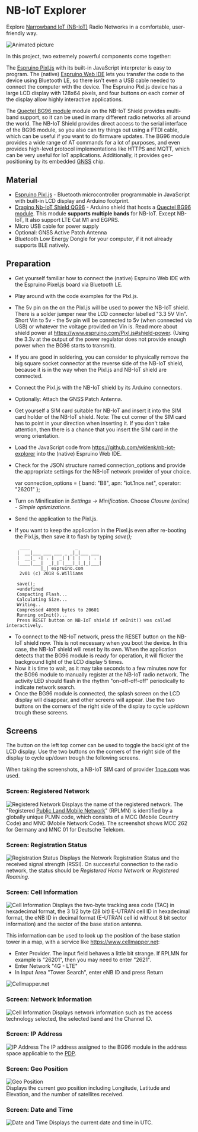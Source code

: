 # NB-IoT Explorer
Explore [Narrowband IoT (NB-IoT)](https://en.wikipedia.org/wiki/Narrowband_IoT) 
Radio Networks in a comfortable, user-friendly way.

![Animated picture](media/nb-iot-explorer-blinking.gif "Animated picture")

In this project, two extremely powerful components come together: 

The [Espruino Pixl.js](https://www.espruino.com/Pixl.js) with its built-in JavaScript
interpreter is easy to program. The (native) [Espruino Web IDE](https://www.espruino.com/Web+IDE) lets you transfer 
the code to the device using Bluetooth LE, so there isn't even a USB cable needed to connect the computer with the device.
The Espruino Pixl.js device has a large LCD display with 128x64 pixels, and four buttons on each corner of the 
display allow highly interactive applications.

The [Quectel BG96 module](https://www.quectel.com/product/bg96.htm) module on the NB-IoT Shield provides multi-band support, 
so it can be used in many different radio networks all around the world. 
The NB-IoT Shield provides direct access to the serial interface of the BG96 module,
so you also can try things out using a FTDI cable, which can be useful if you want to do firmware updates. The BG96 module
provides a wide range of AT commands for a lot of purposes, and even provides high-level protocol implementations
like HTTPS and MQTT, which can be very useful for IoT applications. Additionally, it provides geo-positioning by
its embedded [GNSS](https://en.wikipedia.org/wiki/Satellite_navigation) chip.
 
## Material
* [Espruino Pixl.js](https://shop.espruino.com/pixljs) - Bluetooth microcontroller programmable in JavaScript with 
  built-in LCD display and Arduino footprint.
* [Dragino Nb-IoT Shield QG96](https://wiki.dragino.com/index.php?title=NB-IoT_Shield) - Arduino shield that hosts 
  a [Quectel BG96 module](https://www.quectel.com/product/bg96.htm). This module **supports multiple bands** for NB-IoT. 
  Except NB-IoT, It also support LTE Cat M1 and EGPRS.
* Micro USB cable for power supply  
* Optional: GNSS Active Patch Antenna
* Bluetooth Low Energy Dongle for your computer, if it not already supports BLE natively.

## Preparation
* Get yourself familiar how to connect the (native) Espruino Web IDE with the Espruino Pixel.js board via Bluetooth LE.
* Play around with the code examples for the Pixl.js.
* The 5v pin on the on the Pixl.js will be used to power the NB-IoT shield. 
  There is a solder jumper near the LCD connector labelled "3.3 5V Vin". Short Vin to 5v - the 5v pin will be connected 
  to 5v (when connected via USB) or whatever the voltage provided on Vin is.
  Read more about shield power at https://www.espruino.com/Pixl.js#shield-power.
  (Using the 3.3v at the output of the power regulator does not provide enough power when the BG96 starts to transmit).
* If you are good in soldering, you can consider to physically remove the big square socket connector at the reverse side
  of the NB-IoT shield, because it is in the way when the Pixl.js and NB-IoT shield are connected.
* Connect the Pixl.js with the NB-IoT shield by its Arduino connectors.
* Optionally: Attach the GNSS Patch Antenna.  
* Get yourself a SIM card suitable for NB-IoT and insert it into the SIM card holder of the NB-IoT shield.
  Note: The cut corner of the SIM card has to point in your direction when inserting it. If you don't take attention,
  then there is a chance that you insert the SIM card in the wrong orientation.
* Load the JavaScript code from https://github.com/wklenk/nb-iot-explorer into the (native) Espruino Web IDE. 
* Check for the JSON structure named connection_options and provide the appropriate settings for the NB-IoT network
  provider of your choice.


    var connection_options = {
      band: "B8",
      apn: "iot.1nce.net",
      operator: "26201"
    };
  
* Turn on Minification in _Settings -> Minification_. Choose _Closure (online) - Simple optimizations_.
* Send the application to the Pixl.js.
* If you want to keep the application in the Pixel.js even after re-booting the Pixl.js, then save it to flash by typing 
  _save();_

```
     ____                 _
    |  __|___ ___ ___ _ _|_|___ ___
    |  __|_ -| . |  _| | | |   | . |
    |____|___|  _|_| |___|_|_|_|___|
             |_| espruino.com
     2v01 (c) 2018 G.Williams
    
    save();
    =undefined
    Compacting Flash...
    Calculating Size...
    Writing..
    Compressed 40000 bytes to 20601
    Running onInit()...
    Press RESET button on NB-IoT shield if onInit() was called interactively.
```    
* To connect to the NB-IoT network, press the RESET button on the NB-IoT shield now.
  This is not necessary when you boot the device. In this case, the NB-IoT shield will reset by its own.
  When the application detects that the BG96 module is ready for operation, it will flicker the background light
  of the LCD display 5 times.
* Now it is time to wait, as it may take seconds to a few minutes now for the BG96 module to manually register at the 
  NB-IoT radio network. The activity LED should flash in the rhythm "on-off-off-off" periodically to indicate network search.
* Once the BG96 module is connected, the splash screen on the LCD display will disappear, and other screens will
  appear. Use the two buttons on the corners of the right side of the display to cycle up/down trough these screens.    

## Screens
The button on the left top corner can be used to toggle the backlight of the LCD display.
Use the two buttons on the corners of the right side of the display to cycle up/down trough the following screens.

When taking the screenshots, a NB-IoT SIM card of provider [1nce.com](https://1nce.com) was used.

### Screen: Registered Network
![Registered Network](media/registered-network.jpg)
Displays the name of the registered network.
The "Registered [Public Land Mobile Network](https://en.wikipedia.org/wiki/Public_land_mobile_network)" (RPLMN) is 
identified by a globally unique PLMN code, which consists of a MCC (Mobile Country Code) and MNC (Mobile Network Code).
The screenshot shows MCC 262 for Germany and MNC 01 for Deutsche Telekom.

### Screen: Registration Status
![Registration Status](media/registration-status.jpg)
Displays the Network Registration Status and the received signal strength (RSSI).
On successful connection to the radio network, the status should be _Registered Home Network_ or _Registered Roaming_.

### Screen: Cell Information
![Cell Information](media/cell-information.jpg)
Displays the two-byte tracking area code (TAC) in hexadecimal format, the 3 1/2 byte (28 bit) E-UTRAN cell ID in 
hexadecimal format, the eNB ID in decimal format (E-UTRAN cell id without 8 bit sector information) and the sector of 
the base station antenna.

This information can be used to look up the position of the base station tower in a map, 
with a service like https://www.cellmapper.net:

* Enter Provider. The input field behaves a little bit strange.
  If RPLMN for example is "26201", then you may need to enter "2621".
* Enter Network "4G - LTE"
* In Input Area "Tower Search", enter eNB ID and press Return

![Cellmapper.net](media/cellmapper-net.png)

### Screen: Network Information
![Cell Information](media/network-information.jpg)
Displays network information such as the access technology selected, the selected band and the Channel ID.

### Screen: IP Address
![IP Address](media/ip-address.jpg)
The IP address assigned to the BG96 module in the address space applicable to the 
[PDP](https://en.wikipedia.org/wiki/GPRS_core_network#PDP_context).

### Screen: Geo Position
![Geo Position](media/geo-position.jpg)    
Displays the current geo position including Longitude, Latitude and Elevation, and the number of satellites received.

### Screen: Date and Time
![Date and Time](media/date-and-time.jpg)
Displays the current date and time in UTC.